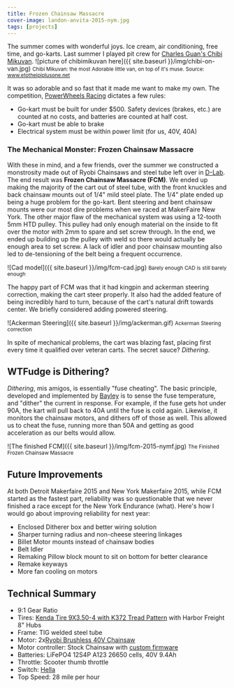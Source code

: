 ```yaml
---
title: Frozen Chainsaw Massacre
cover-image: landon-anvita-2015-nym.jpg
tags: [projects]
---
```


The summer comes with wonderful joys. Ice cream, air conditioning, free time, and go-karts. Last summer I played pit crew for [Charles Guan's Chibi Mikuvan](http://www.etotheipiplusone.net/?cat=112). 
![picture of chibimikuvan here]({{ site.baseurl }}/img/chibi-on-van.jpg) <small>Chibi Mikuvan: the most Adorable little van, on top of it's muse. Source: www.etotheipiplusone.net</small>

It was so adorable and so fast that it made me want to make my own. The competition, [PowerWheels Racing][ppprs] dictates a few rules:

* Go-kart must be built for under $500. Safety devices (brakes, etc.) are counted at no costs, and batteries are counted at half cost.
* Go-kart must be able to brake
* Electrical system must be within power limit (for us, 40V, 40A)

### The Mechanical Monster: Frozen Chainsaw Massacre ###
With these in mind, and a few friends, over the summer we constructed a monstrosity made out of Ryobi Chainsaws and steel tube left over in [D-Lab][dlab]. The end result was **Frozen Chainsaw Massacre (FCM)**. We ended up making the majority of the cart out of steel tube, with the front knuckles and back chainsaw mounts out of 1/4" mild steel plate. The 1/4" plate ended up being a huge problem for the go-kart. Bent steering and bent chainsaw mounts were our most dire problems when we raced at MakerFaire New York. The other major flaw of the mechanical system was using a 12-tooth 5mm HTD pulley. This pulley had only enough material on the inside to fit over the motor with 2mm to spare and set screw through. In the end, we ended up building up the pulley with weld so there would actually be enough area to set screw. A lack of idler and poor chainsaw mounting also led to de-tensioning of the belt being a frequent occurrence. 

![Cad model]({{ site.baseurl }}/img/fcm-cad.jpg) <small>Barely enough CAD is still barely enough</small>

The happy part of FCM was that it had kingpin and ackerman steering correction, making the cart steer properly. It also had the added feature of being incredibly hard to turn, because of the cart's natural drift towards center. We briefly considered adding powered steering. 

![Ackerman Steering]({{ site.baseurl }}/img/ackerman.gif) <small>Ackerman Steering correction</small>

In spite of mechanical problems, the cart was blazing fast, placing first every time it qualified over veteran carts. The secret sauce? *Dithering*.

## WTFudge is Dithering? ##

*Dithering*, mis amigos, is essentially "fuse cheating". The basic principle, developed and implemented by [Bayley][bayley] is to sense the fuse temperature, and "dither" the current in response. For example, if the fuse gets hot under 90A, the kart will pull back to 40A until the fuse is cold again. Likewise, it monitors the chainsaw motors, and dithers off of those as well. This allowed us to cheat the fuse, running more than 50A and getting as good acceleration as our belts would allow. 

![The finished FCM]({{ site.baseurl }}/img/fcm-2015-nymf.jpg) <small>The Finished Frozen Chainsaw Massacre</small>

## Future Improvements ##

At both Detroit Makerfaire 2015 and New York Makerfaire 2015, while FCM started as the fastest part, reliability was so questionable that we never finished a race except for the New York Endurance (what). Here's how I would go about improving reliability for next year:
 
* Enclosed Ditherer box and better wiring solution
* Sharper turning radius and non-cheese steering linkages
* Billet Motor mounts instead of chainsaw bodies
* Belt Idler
* Remaking Pillow block mount to sit on bottom for better clearance
* Remake keyways
* More fan cooling on motors

## Technical Summary ##

* 9:1 Gear Ratio
* Tires: [Kenda Tire 9X3.50-4 with K372 Tread Pattern](http://www.scooterpartscatalog.com/kenda-k372-tire-154-90.html) with Harbor Freight 8" Hubs
* Frame: TIG welded steel tube
* Motor: 2x[Ryobi Brushless 40V Chainsaw](http://www.homedepot.com/p/Ryobi-14-in-40-Volt-Brushless-Cordless-Chainsaw-Battery-and-Charger-Not-Included-RY40502A/204839368?cm_mmc=Shopping%7cTHD%7cG%7c0%7cG-BASE-PLA%7c&gclid=Cj0KEQiA7rmzBRDezri2r6bz1qYBEiQAg-YEtvLsCF3aoW2Nehfu0gBoMI5JGVxdZVj_5s766MKmWq0aAgR28P8HAQ&gclsrc=aw.ds)
* Motor controller: Stock Chainsaw with [custom firmware](http://isopack.blogspot.com/2014/10/frozen-chainsaw-massacre-part-2-new.html)
* Batteries: LiFePO4 12S4P A123 26650 cells, 40V 9.4Ah 
* Throttle: Scooter thumb throttle
* Switch: [Hella](http://www.amazon.com/HELLA-002843011-Series-Rating-Battery/dp/B0000AYAFE)
* Top Speed: 28 mile per hour 


[anchorcms]:   https://anchorcms.com/
[jekyll]:      http://jekyllrb.com
[jekyll-gh]:   https://github.com/jekyll/jekyll
[jekyll-help]: https://github.com/jekyll/jekyll-help
[githubpages]: https://pages.github.com/
[mywebsite]:   https://github.com/rebeccali/holo-alfa/
[holoalfa]:    https://github.com/steinvc/holo-alfa
[ppprs]:       http://www.powerracingseries.org/
[dvr]:    	   http://www.ti.com/product/drv8302
[chainsawfet]: http://www.nxp.com/documents/data_sheet/PSMN7R0-100PS.pdf
[bayley]:      http://isopack.blogspot.com
[ninephase]:   https://github.com/rebeccali/ninephase
[dlab]:        dsdd
